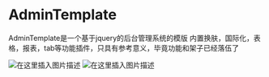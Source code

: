 # AdminTemplate
AdminTemplate是一个基于jquery的后台管理系统的模版 内置换肤，国际化，表格，报表，tab等功能插件，只具有参考意义，毕竟功能和架子已经落伍了

  
![在这里插入图片描述](https://img-blog.csdnimg.cn/20190109203558369.png?x-oss-process=image/watermark,type_ZmFuZ3poZW5naGVpdGk,shadow_10,text_aHR0cHM6Ly9ibG9nLmNzZG4ubmV0L3UwMTA2MzMyNjY=,size_16,color_FFFFFF,t_70)
![在这里插入图片描述](https://img-blog.csdnimg.cn/20190109203622577.png?x-oss-process=image/watermark,type_ZmFuZ3poZW5naGVpdGk,shadow_10,text_aHR0cHM6Ly9ibG9nLmNzZG4ubmV0L3UwMTA2MzMyNjY=,size_16,color_FFFFFF,t_70)
